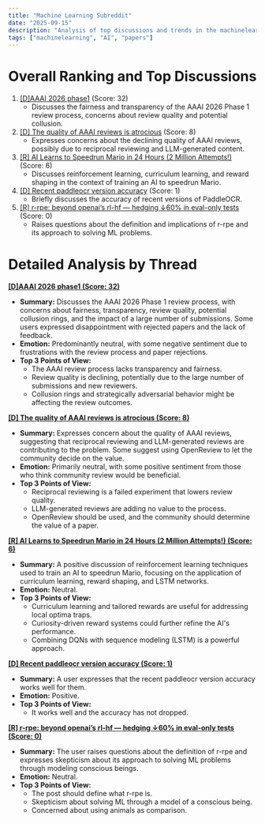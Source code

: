 ```yaml
---
title: "Machine Learning Subreddit"
date: "2025-09-15"
description: "Analysis of top discussions and trends in the machinelearning subreddit"
tags: ["machinelearning", "AI", "papers"]
---
```


# Overall Ranking and Top Discussions
1.  [[D]AAAI 2026 phase1](https://www.reddit.com/r/MachineLearning/comments/1nhpwwn/daaai_2026_phase1/) (Score: 32)
    * Discusses the fairness and transparency of the AAAI 2026 Phase 1 review process, concerns about review quality and potential collusion.
2.  [[D] The quality of AAAI reviews is atrocious](https://www.reddit.com/r/MachineLearning/comments/1nhvv90/d_the_quality_of_aaai_reviews_is_atrocious/) (Score: 8)
    * Expresses concerns about the declining quality of AAAI reviews, possibly due to reciprocal reviewing and LLM-generated content.
3.  [[R] AI Learns to Speedrun Mario in 24 Hours (2 Million Attempts!)](https://youtube.com/watch?v=NlwJhB8AFwg&si=0druuuZJLOqdxHoT) (Score: 6)
    * Discusses reinforcement learning, curriculum learning, and reward shaping in the context of training an AI to speedrun Mario.
4.  [[D] Recent paddleocr version accuracy](https://www.reddit.com/r/MachineLearning/comments/1nhbxwk/d_recent_paddleocr_version_accuracy/) (Score: 1)
    * Briefly discusses the accuracy of recent versions of PaddleOCR.
5.  [[R] r-rpe: beyond openai’s rl-hf — hedging ↓60% in eval-only tests](https://www.reddit.com/r/MachineLearning/comments/1nhp54q/r_rrpe_beyond_openais_rlhf_hedging_60_in_evalonly/) (Score: 0)
    * Raises questions about the definition and implications of r-rpe and its approach to solving ML problems.

# Detailed Analysis by Thread
**[[D]AAAI 2026 phase1 (Score: 32)](https://www.reddit.com/r/MachineLearning/comments/1nhpwwn/daaai_2026_phase1/)**
*  **Summary:** Discusses the AAAI 2026 Phase 1 review process, with concerns about fairness, transparency, review quality, potential collusion rings, and the impact of a large number of submissions. Some users expressed disappointment with rejected papers and the lack of feedback.
*  **Emotion:** Predominantly neutral, with some negative sentiment due to frustrations with the review process and paper rejections.
*  **Top 3 Points of View:**
    * The AAAI review process lacks transparency and fairness.
    * Review quality is declining, potentially due to the large number of submissions and new reviewers.
    * Collusion rings and strategically adversarial behavior might be affecting the review outcomes.

**[[D] The quality of AAAI reviews is atrocious (Score: 8)](https://www.reddit.com/r/MachineLearning/comments/1nhvv90/d_the_quality_of_aaai_reviews_is_atrocious/)**
*  **Summary:** Expresses concern about the quality of AAAI reviews, suggesting that reciprocal reviewing and LLM-generated reviews are contributing to the problem. Some suggest using OpenReview to let the community decide on the value.
*  **Emotion:** Primarily neutral, with some positive sentiment from those who think community review would be beneficial.
*  **Top 3 Points of View:**
    * Reciprocal reviewing is a failed experiment that lowers review quality.
    * LLM-generated reviews are adding no value to the process.
    * OpenReview should be used, and the community should determine the value of a paper.

**[[R] AI Learns to Speedrun Mario in 24 Hours (2 Million Attempts!) (Score: 6)](https://youtube.com/watch?v=NlwJhB8AFwg&si=0druuuZJLOqdxHoT)**
*  **Summary:** A positive discussion of reinforcement learning techniques used to train an AI to speedrun Mario, focusing on the application of curriculum learning, reward shaping, and LSTM networks.
*  **Emotion:** Neutral.
*  **Top 3 Points of View:**
    * Curriculum learning and tailored rewards are useful for addressing local optima traps.
    * Curiosity-driven reward systems could further refine the AI's performance.
    * Combining DQNs with sequence modeling (LSTM) is a powerful approach.

**[[D] Recent paddleocr version accuracy (Score: 1)](https://www.reddit.com/r/MachineLearning/comments/1nhbxwk/d_recent_paddleocr_version_accuracy/)**
*  **Summary:** A user expresses that the recent paddleocr version accuracy works well for them.
*  **Emotion:** Positive.
*  **Top 3 Points of View:**
    * It works well and the accuracy has not dropped.

**[[R] r-rpe: beyond openai’s rl-hf — hedging ↓60% in eval-only tests (Score: 0)](https://www.reddit.com/r/MachineLearning/comments/1nhp54q/r_rrpe_beyond_openais_rlhf_hedging_60_in_evalonly/)**
*  **Summary:** The user raises questions about the definition of r-rpe and expresses skepticism about its approach to solving ML problems through modeling conscious beings.
*  **Emotion:** Neutral.
*  **Top 3 Points of View:**
    * The post should define what r-rpe is.
    * Skepticism about solving ML through a model of a conscious being.
    * Concerned about using animals as comparison.
